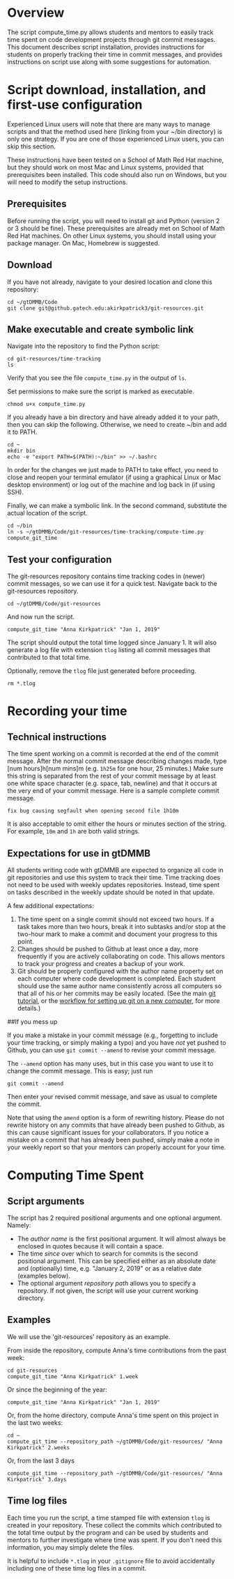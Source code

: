 # Overview
The script compute_time.py allows students and mentors to easily track time spent on code development projects through git commit messages.
This document describes script installation, provides instructions for students on properly tracking their time in commit messages, and provides instructions on script use along with some suggestions for automation.

# Script download, installation, and first-use configuration

Experienced Linux users will note that there are many ways to manage scripts and that the method used here (linking from your ~/bin directory) is only one strategy.
If you are one of those experienced Linux users, you can skip this section.

These instructions have been tested on a School of Math Red Hat machine, but they should work on most Mac and Linux systems, provided that prerequisites been installed. 
This code should also run on Windows, but you will need to modify the setup instructions.


## Prerequisites
Before running the script, you will need to install git and Python (version 2 or 3 should be fine). 
These prerequisites are already met on School of Math Red Hat machines.
On other Linux systems, you should install using your package manager.
On Mac, Homebrew is suggested.


## Download
If you have not already, navigate to your desired location and clone this repository:
```
cd ~/gtDMMB/Code
git clone git@github.gatech.edu:akirkpatrick3/git-resources.git
```

## Make executable and create symbolic link
Navigate into the repository to find the Python script:
```
cd git-resources/time-tracking
ls
```
Verify that you see the file `compute_time.py` in the output of `ls`.

Set permissions to make sure the script is marked as executable.
```
chmod u+x compute_time.py
```

If you already have a bin directory and have already added it to your path, then you can skip the following.
Otherwise, we need to create ~/bin and add it to PATH.
```
cd ~
mkdir bin
echo -e "export PATH=$(PATH):~/bin" >> ~/.bashrc
```
In order for the changes we just made to PATH to take effect, you need to close and reopen your terminal emulator (if using a graphical Linux or Mac desktop environment) or log out of the machine and log back in (if using SSH).

Finally, we can make a symbolic link.
In the second command, substitute the actual location of the script.
```
cd ~/bin
ln -s ~/gtDMMB/Code/git-resources/time-tracking/compute-time.py compute_git_time
```

## Test your configuration
The git-resources repository contains time tracking codes in (newer) commit messages, so we can use it for a quick test.
Navigate back to the git-resources repository.
```
cd ~/gtDMMB/Code/git-resources
```
And now run the script.
```
compute_git_time "Anna Kirkpatrick" "Jan 1, 2019"
```
The script should output the total time logged since January 1.
It will also generate a log file with extension `tlog` listing all commit messages that contributed to that total time.

Optionally, remove the `tlog` file just generated before proceeding.
```
rm *.tlog
```

# Recording your time

## Technical instructions

The time spent working on a commit is recorded at the end of the commit message.
After the normal commit message describing changes made, type [num hours]h[num mins]m (e.g. `1h25m` for one hour, 25 minutes.)
Make sure this string is separated from the rest of your commit message by at least one white space character (e.g. space, tab, newline) and that it occurs at the very end of your commit message.
Here is a sample complete commit message.
```
fix bug causing segfault when opening second file 1h10m
```

It is also acceptable to omit either the hours or minutes section of the string. 
For example, `10m` and `1h` are both valid strings.

## Expectations for use in gtDMMB

All students writing code with gtDMMB are expected to organize all code in git repositories and use this system to track their time.
Time tracking does not need to be used with weekly updates repositories.
Instead, time spent on tasks described in the weekly update should be noted in that update.

A few additional expectations:
1. The time spent on a single commit should not exceed two hours. If a task takes more than two hours, break it into subtasks and/or stop at the two-hour mark to make a commit and document your progress to this point.
2. Changes should be pushed to Github at least once a day, more frequently if you are actively collaborating on code. This allows mentors to track your progress and creates a backup of your work.
3. Git should be properly configured with the author name property set on each computer where code development is completed. Each student should use the same author name consistently across all computers so that all of his or her commits may be easily located. (See the main [git tutorial](https://github.gatech.edu/akirkpatrick3/git-resources/blob/master/git_tutorial.md), or the [workflow for setting up git on a new computer](https://github.gatech.edu/akirkpatrick3/git-resources/blob/master/git_workflows.md#setting-up-git-on-a-new-computer), for more details.)

##If you mess up

If you make a mistake in your commit message (e.g., forgetting to include your time tracking, or simply making a typo) and you have *not* yet pushed to Github, you can use `git commit --amend` to revise your commit message.

The `--amend` option has many uses, but in this case you want to use it to change the commit message.
This is easy; just run
```
git commit --amend
```
Then enter your revised commit message, and save as usual to complete the commit.

Note that using the `amend` option is a form of rewriting history.
Please do not rewrite history on any commits that have already been pushed to Github, as this can cause significant issues for your collaborators.
If you notice a mistake on a commit that has already been pushed, simply make a note in your weekly report so that your mentors can properly account for your time.

# Computing Time Spent

## Script arguments
The script has 2 required positional arguments and one optional argument.
Namely:
- The *author name* is the first positional argument. It will almost always be enclosed in quotes because it will contain a space.
- The time *since* over which to search for commits is the second positional argument. This can be specified either as an absolute date and (optionally) time, e.g. "January 2, 2019" or as a relative date (examples below).
- The optional argument *repository path* allows you to specify a repository. If not given, the script will use your current working directory.

## Examples
We will use the 'git-resources' repository as an example.

From inside the repository, compute Anna's time contributions from the past week:
```
cd git-resources
compute_git_time "Anna Kirkpatrick" 1.week
```
Or since the beginning of the year:
```
compute_git_time "Anna Kirkpatrick" "Jan 1, 2019"
```

Or, from the home directory, compute Anna's time spent on this project in the last two weeks:
```
cd ~
compute_git_time --repository_path ~/gtDMMB/Code/git-resources/ "Anna Kirkpatrick" 2.weeks
```
Or, from the last 3 days
```
compute_git_time --repository_path ~/gtDMMB/Code/git-resources/ "Anna Kirkpatrick" 3.days
```

## Time log files
Each time you run the script, a time stamped file with extension `tlog` is created in your repository.
These collect the commits which contributed to the total time output by the program and can be used by students and mentors to further investigate where time was spent.
If you don't need this information, you may simply delete the files.

It is helpful to include `*.tlog` in your `.gitignore` file to avoid accidentally including one of these time log files in a commit.
